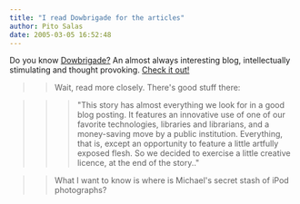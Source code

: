 ```yaml
---
title: "I read Dowbrigade for the articles"
author: Pito Salas
date: 2005-03-05 16:52:48
---
```

Do you know [Dowbrigade?](<http://blogs.law.harvard.edu/dowbrigade/>) An
almost always interesting blog, intellectually stimulating and thought
provoking. [Check it out!](<http://blogs.law.harvard.edu/dowbrigade/>)

>>

>> Wait, read more closely. There's good stuff there:

>>

>>> "This story has almost everything we look for in a good blog posting. It
features an innovative use of one of our favorite technologies, libraries and
librarians, and a money-saving move by a public institution. Everything, that
is, except an opportunity to feature a little artfully exposed flesh. So we
decided to exercise a little creative licence, at the end of the story.."

>>

>> What I want to know is where is Michael's secret stash of iPod photographs?


